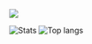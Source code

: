 <a>
  <img align="center" src="https://media1.tenor.com/images/3b1f9c571d90a456a3f415920a7a314d/tenor.gif?itemid=11699455"/>
</a>

![Stats](https://github-readme-stats.vercel.app/api?username=ilyamore88&show_icons=true)
![Top langs](https://github-readme-stats.vercel.app/api/top-langs/?username=ilyamore88&layout=compact&hide=TSQL)
